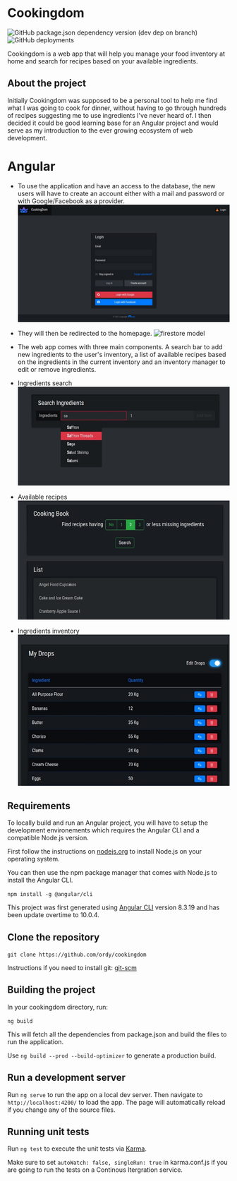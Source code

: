 # Cookingdom

![GitHub package.json dependency version (dev dep on branch)](https://img.shields.io/github/package-json/dependency-version/ordy/cookingdom/dev/@angular/cli?color=%2308f&label=Angular&logo=angular) ![GitHub deployments](https://img.shields.io/github/deployments/ordy/cookingdom/production?label=vercel&logo=vercel)

Cookingdom is a web app that will help you manage your food inventory at home and search for recipes based on your available ingredients.

## About the project

Initially Cookingdom was supposed to be a personal tool to help me find what I was going to cook for dinner, without having to go through hundreds of recipes suggesting me to use ingredients I've never heard of. I then decided it could be good learning base for an Angular project and would serve as my introduction to the ever growing ecosystem of web development.

# Angular

- To use the application and have an access to the database, the new users will have to create an account either with a mail and password or with Google/Facebook as a provider.
  ![firestore model](/src/assets/captures/capture_1.jpg)

- They will then be redirected to the homepage.
  ![firestore model](/src/assets/captures/capture_5.jpg)

- The web app comes with three main components. A search bar to add new ingredients to the user's inventory, a list of available recipes based on the ingredients in the current inventory and an inventory manager to edit or remove ingredients.

- Ingredients search
  ![firestore model](/src/assets/captures/capture_2.jpg)

- Available recipes
  ![firestore model](/src/assets/captures/capture_3.jpg)

- Ingredients inventory
  ![firestore model](/src/assets/captures/capture_4.jpg)

## Requirements

To locally build and run an Angular project, you will have to setup the development environements which requires the Angular CLI and a compatible Node.js version.

First follow the instructions on [nodejs.org](https://nodejs.org/en/download/) to install Node.js on your operating system.

You can then use the npm package manager that comes with Node.js to install the Angular CLI.

`npm install -g @angular/cli`

This project was first generated using [Angular CLI](https://github.com/angular/angular-cli) version 8.3.19 and has been update overtime to 10.0.4.

## Clone the repository

`git clone https://github.com/ordy/cookingdom`

Instructions if you need to install git: [git-scm](https://git-scm.com/book/en/v2/Getting-Started-Installing-Git)

## Building the project

In your cookingdom directory, run:

`ng build`

This will fetch all the dependencies from package.json and build the files to run the application.

Use `ng build --prod --build-optimizer` to generate a production build.

## Run a development server

Run `ng serve` to run the app on a local dev server. Then navigate to `http://localhost:4200/` to load the app. The page will automatically reload if you change any of the source files.

## Running unit tests

Run `ng test` to execute the unit tests via [Karma](https://karma-runner.github.io).

Make sure to set `autoWatch: false, singleRun: true` in karma.conf.js if you are going to run the tests on a Continous Itergration service.
